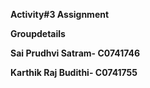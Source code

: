 **Activity#3   Assignment**


**Groupdetails**



**Sai Prudhvi Satram- C0741746** 

**Karthik Raj Budithi- C0741755** 

